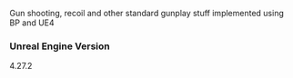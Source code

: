Gun shooting, recoil and other standard gunplay stuff implemented using BP and UE4

### Unreal Engine Version
4.27.2
